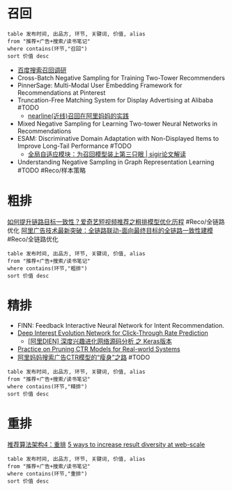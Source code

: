 
# 召回

``` dataview
table 发布时间, 出品方, 环节, 关键词, 价值, alias
from "推荐+广告+搜索/读书笔记" 
where contains(环节,"召回")
sort 价值 desc
```

- [百度搜索召回调研](https://mp.weixin.qq.com/s/Mx2q3AuG92MRWCpeqddMqQ) 
- Cross-Batch Negative Sampling for Training Two-Tower Recommenders 
- PinnerSage: Multi-Modal User Embedding Framework for Recommendations at Pinterest
- Truncation-Free Matching System for Display Advertising at Alibaba #TODO 
	- [nearline(近线)召回在阿里妈妈的实践](https://zhuanlan.zhihu.com/p/413279632)
- Mixed Negative Sampling for Learning Two-tower Neural Networks in Recommendations 
- ESAM: Discriminative Domain Adaptation with Non-Displayed Items to Improve Long-Tail Performance #TODO
	- [全局自适应模块：为召回模型装上第三只眼 | sigir论文解读](https://developer.aliyun.com/article/771589?spm=a2c6h.12873639.0.0.d8d96ee3BehisQ)
- Understanding Negative Sampling in Graph Representation Learning #TODO #Reco/样本策略


# 粗排
[如何提升链路目标一致性？爱奇艺短视频推荐之粗排模型优化历程](https://www.infoq.cn/article/qbdu3ffuvalqx63ubusl) #Reco/全链路优化
[阿里广告技术最新突破：全链路联动-面向最终目标的全链路一致性建模](https://zhuanlan.zhihu.com/p/413240790) #Reco/全链路优化

``` dataview
table 发布时间, 出品方, 环节, 关键词, 价值, alias
from "推荐+广告+搜索/读书笔记" 
where contains(环节,"粗排")
sort 价值 desc
```


# 精排
- FINN: Feedback Interactive Neural Network for Intent Recommendation.
- [Deep Interest Evolution Network for Click-Through Rate Prediction](https://arxiv.org/abs/1809.03672)
	- [[阿里DIEN] 深度兴趣进化网络源码分析 之 Keras版本](https://www.cnblogs.com/rossiXYZ/p/14331924.html)
- [Practice on Pruning CTR Models for Real-world Systems](https://dlp-kdd.github.io/assets/pdf/DLP-KDD_2021_paper_9.pdf) 
- [阿里妈妈搜索广告CTR模型的“瘦身”之路](https://mp.weixin.qq.com/s/fOA_u3TYeSwAeI6C9QW8Yw) #TODO 


``` dataview
table 发布时间, 出品方, 环节, 关键词, 价值, alias
from "推荐+广告+搜索/读书笔记" 
where contains(环节,"精排")
sort 价值 desc
```

# 重排

[推荐算法架构4：重排](https://xieyangyi.blog.csdn.net/article/details/123095982#comments_20101608)
[5 ways to increase result diversity at web-scale](https://www.youtube.com/watch?v=bri0C28mfl8&t=1354s)

``` dataview
table 发布时间, 出品方, 环节, 关键词, 价值, alias
from "推荐+广告+搜索/读书笔记" 
where contains(环节,"重排")
sort 价值 desc
```